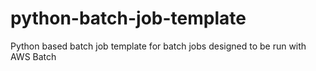 # python-batch-job-template
Python based batch job template for batch jobs designed to be run with AWS Batch
